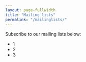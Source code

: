 ```yaml
---
layout: page-fullwidth
title: "Mailing lists"
permalink: "/mailinglists/"
---
```


Subscribe to our mailing lists below:

- 1
- 2
- 3

